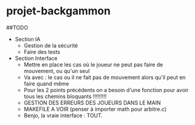 # projet-backgammon

##TODO
* Section IA
    * Gestion de la sécurité
    * Faire des tests
* Section Interface
    * Mettre en place les cas où le joueur ne peut pas faire de mouvement, ou qu'un seul
    * Va avec : le cas ou il ne fait pas de mouvement alors qu'il peut en faire quand même
    * Pour les 2 points précédents on a besoin d'une fonction pour avoir tous les chemins bloquants !!!!!!!!!
    * GESTION DES ERREURS DES JOUEURS DANS LE MAIN
    * MAKEFILE A VOIR (penser à importer math pour arbitre.c)
    * Benjo, la vraie interface : TOUT.
